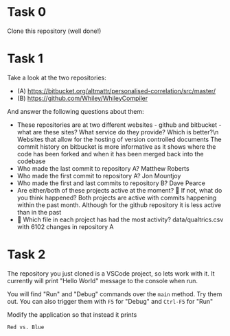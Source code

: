 # Task 0

Clone this repository (well done!)

# Task 1

Take a look at the two repositories:

  * (A) https://bitbucket.org/altmattr/personalised-correlation/src/master/
  * (B) https://github.com/Whiley/WhileyCompiler

And answer the following questions about them:

  * These repositories are at two different websites - github and bitbucket - what are these sites?  What service do they provide? Which is better?\n
      Websites that allow for the hosting of version controlled documents
      The commit history on bitbucket is more informative as it shows where the code has been forked and when it has been merged
      back into the codebase
  * Who made the last commit to repository A?
      Matthew Roberts  
  * Who made the first commit to repository A? 
      Jon Mountjoy
  * Who made the first and last commits to repository B?
      Dave Pearce
  * Are either/both of these projects active at the moment? 🤔 If not, what do you think happened?
    Both projects are active with commits happening within the past month. Although for the github repository it is less active than in the past
  * 🤔 Which file in each project has had the most activity?
    data/qualtrics.csv with 6102 changes in repository A

# Task 2

The repository you just cloned is a VSCode project, so lets work with it.  It currently will print "Hello World" message to the console when run.

You will find "Run" and "Debug" commands over the `main` method.  Try them out.  You can also trigger them with `F5` for "Debug" and `Ctrl-F5` for "Run"

Modify the application so that instead it prints

~~~~~
Red vs. Blue
~~~~~

